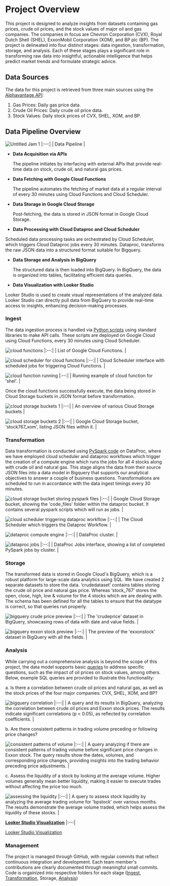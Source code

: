 # Project Overview

This project is designed to analyze insights from datasets containing gas prices, crude oil prices, and the stock values of major oil and gas companies. The companies in focus are Chevron Corporation (CVX), Royal Dutch Shell (SHEL), ExxonMobil Corporation (XOM), and BP plc (BP). The project is delineated into four distinct stages: data ingestion, transformation, storage, and analysis. Each of these stages plays a significant role in transforming raw data into insightful, actionable intelligence that helps predict market trends and formulate strategic advice.

## Data Sources

The data for this project is retrieved from three main sources using the [Alphavantage API](https://www.alphavantage.co/):
1.	Gas Prices: Daily gas price data.
2.	Crude Oil Prices: Daily crude oil price data.
3.	Stock Values: Daily stock prices of CVX, SHEL, XOM, and BP.

## Data Pipeline Overview

![Untitled Jam 1](https://github.com/animeshnandan/inst767/assets/83339335/87f8bab2-6697-43ad-b748-e4f581f3cdd2)
|:--:|
| Data Pipeline |

- **Data Acquisition via APIs**

  The pipeline initiates by interfacing with external APIs that provide real-time data on stock, crude oil, and natural gas prices.

- **Data Fetching with Google Cloud Functions**

  The pipeline automates the fetching of market data at a regular interval of every 30 minutes using Cloud Functions and Cloud Scheduler.

- **Data Storage in Google Cloud Storage**

  Post-fetching, the data is stored in JSON format in Google Cloud Storage.

- **Data Processing with Cloud Dataproc and Cloud Scheduler**

Scheduled data processing tasks are orchestrated by Cloud Scheduler, which triggers Cloud Dataproc jobs every 30 minutes. Dataproc, transforms the raw JSON data into a structured format suitable for Bigquery.

- **Data Storage and Analysis in BigQuery**

  The structured data is then loaded into BigQuery. In BigQuery, the data is organized into tables, facilitating efficient data queries.

- **Data Visualization with Looker Studio**

Looker Studio is used to create visual representations of the analyzed data. Looker Studio can directly pull data from BigQuery to provide real-time access to insights, enhancing decision-making processes.

### Ingest

The data ingestion process is handled via [Python scripts](https://github.com/animeshnandan/inst767/tree/main/cloudfunctions) using standard libraries to make API calls. These scripts are deployed on Google Cloud using Cloud Functions, every 30 minutes using Cloud Scheduler.

![cloud functions](https://github.com/animeshnandan/inst767/assets/83339335/3ae21dec-d1fb-4cb1-be36-0a04d30d5c63)
|:--:|
| List of Google Cloud Functions. |

![cloud scheduler for cloud functions](https://github.com/animeshnandan/inst767/assets/83339335/c7c080cc-bbdb-407a-af48-6ee9d503b216)
|:--:|
| Cloud Scheduler interface with scheduled jobs for triggering Cloud Functions. |

![cloud function running](https://github.com/animeshnandan/inst767/assets/83339335/37ca2d4c-84f5-491a-9efb-8a6ab8fbfc77)
|:--:|
| Running example of cloud function for 'shel'. |

Once the cloud functions successfully execute, the data being stored in Cloud Storage buckets in JSON format before transformation.

![cloud storage buckets 1](https://github.com/animeshnandan/inst767/assets/83339335/a57ef3e2-daf7-4d61-b61a-7a8e8104bbb2)
|:--:|
| An overview of various Cloud Storage buckets |

![cloud storage buckets 2](https://github.com/animeshnandan/inst767/assets/83339335/da61c989-3070-4fb1-9fe4-4500058d2935)
|:--:|
| Google Cloud Storage bucket, 'stock767_xom', listing JSON files within it. |

### Transformation

Data transformation is conducted using [PySpark code](https://github.com/animeshnandan/inst767/tree/main/dataprocjobs) on DataProc, where we have employed cloud scheduler and dataproc workflows which trigger the creation of a compute engine which runs the jobs for all 4 stocks along with crude oil and natural gas. This stage aligns the data from their source JSON files into a data model in Bigquery that supports our analytical objectives to answer a couple of business questions. Transformations are scheduled to run in accordance with the data ingest timings every 30 minutes.

![cloud storage bucket storing pyspark files](https://github.com/animeshnandan/inst767/assets/83339335/bef4c8d8-91c6-47e3-a41e-54df46f3f3f6)
|:--:|
| Google Cloud Storage bucket, showing the 'code_files' folder within the dataproc bucket. It contains several pyspark scripts which will run as jobs. |

![cloud scheduler triggering dataproc workflow](https://github.com/animeshnandan/inst767/assets/83339335/ea19305f-c068-4b4d-af47-0c163990a962)
|:--:|
| The Cloud Scheduler which triggers the Dataproc Workflow. |

![dataproc compute engine](https://github.com/animeshnandan/inst767/assets/83339335/6487efa8-b83b-4d5c-8763-e67c75681aed)
|:--:|
| DataProc cluster. |

![dataproc jobs](https://github.com/animeshnandan/inst767/assets/83339335/9f0ae15a-ab03-49e3-9058-c26c6fd38e94)
|:--:|
| DataProc Jobs interface, showing a list of completed PySpark jobs by cluster. |

### Storage

The transformed data is stored in Google Cloud's BigQuery, which is a robust platform for large-scale data analytics using SQL. We have created 2 separate datasets to store the data. ‘crudedataset’ contains tables storing the crude oil price and natural gas price. Whereas ‘stock_767’ stores the open, close, high, low & volume for the 4 stocks which we are dealing with. The schema has been defined for all the tables to ensure that the datatype is correct, so that queries run properly.

![bigquery crude price preview](https://github.com/animeshnandan/inst767/assets/83339335/afbe469f-90cb-4c84-93f1-ffbf90ac0cbd)
|:--:|
| The 'crudeprice' dataset in BigQuery, showcasing rows of data with date and value fields. |

![bigquery exxon stock preview](https://github.com/animeshnandan/inst767/assets/83339335/2667767d-9fdd-4469-b79d-448691a8532f)
|:--:|
| The preview of the 'exxonstock' dataset in BigQuery with all the fields. |

### Analysis

While carrying out a comprehensive analysis is beyond the scope of this project, the data model supports basic [queries](https://github.com/animeshnandan/inst767/tree/main/bigqueries) to address specific questions, such as the impact of oil prices on stock values, among others. Below, example SQL queries are provided to illustrate this functionality:

a.	Is there a correlation between crude oil prices and natural gas, as well as the stock prices of the four major companies: CVX, SHEL, XOM, and BP?

![bigquery correlation](https://github.com/animeshnandan/inst767/assets/83339335/d7912f04-0f29-49fc-baec-f406d048951b)
|:--:|
| A query and its results in BigQuery, analyzing the correlation between crude oil prices and Exxon stock prices. The results indicate significant correlations (p < 0.05), as reflected by correlation coefficients. |

b.	Are there consistent patterns in trading volume preceding or following price changes?

![consistent patterns of volume](https://github.com/animeshnandan/inst767/assets/83339335/302a7cd4-bceb-4366-8b42-7b9f3e64b42a)
|:--:|
| A query analyzing if there are consistent patterns of trading volume before significant price changes in Exxon stock. The query results show the dates, volumes, and corresponding price changes, providing insights into the trading behavior preceding price adjustments. |

c.	Assess the liquidity of a stock by looking at the average volume. Higher volumes generally mean better liquidity, making it easier to execute trades without affecting the price too much.

![assessing the liquidity](https://github.com/animeshnandan/inst767/assets/83339335/9e1b19a8-52f6-41fb-b05c-f749237fb82f)
|:--:|
| A query to assess stock liquidity by analyzing the average trading volume for 'bpstock' over various months. The results demonstrate the average volume traded, which helps assess the liquidity of these stocks. |

**[Looker Studio Visualization](https://github.com/animeshnandan/inst767/files/15281045/Link.to.Download.Looker.Studio.Visualization.pdf)**
|:--:|

<a href="https://github.com/animeshnandan/inst767/files/15281045/Link.to.Download.Looker.Studio.Visualization.pdf" target="_blank">Looker Studio Visualization</a>

### Management

The project is managed through GitHub, with regular commits that reflect continuous integration and development. Each team member's contributions are clearly documented through meaningful small commits. Code is orgainized into respective folders for each stage ([Ingest](https://github.com/animeshnandan/inst767/tree/main/cloudfunctions), [Transformation](https://github.com/animeshnandan/inst767/tree/main/dataprocjobs), Storage, [Analysis](https://github.com/animeshnandan/inst767/tree/main/bigqueries))
